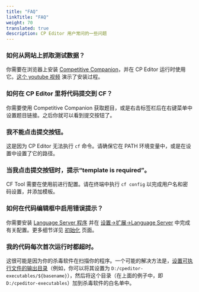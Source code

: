 ```yaml
---
title: "FAQ"
linkTitle: "FAQ"
weight: 70
translated: true
description: CP Editor 用户常问的一些问题
---
```


### 如何从网站上抓取测试数据？

你需要在浏览器上安装 [Competitive Companion](https://github.com/jmerle/competitive-companion)，并在 CP Editor 运行时使用它。[这个 youtube 视频](https://youtu.be/IVx1rSqYz7c) 演示了安装过程。

### 如何在 CP Editor 里将代码提交到 CF？

你需要使用 Competitive Companion 获取题目，或是右击标签栏后在右键菜单中设置题目链接。之后你就可以看到提交按钮了。

### 我不能点击提交按钮。

这是因为 CP Editor 无法执行 `cf` 命令。请确保它在 PATH 环境变量中，或是在设置中设置了它的路径。

### 当我点击提交按钮时，提示“template is required”。

CF Tool 需要在使用前进行配置。请在终端中执行 `cf config` 以完成用户名和密码设置，并添加模板。

### 如何在代码编辑框中启用错误提示？

你需要安装 [Language Server 程序](https://microsoft.github.io/language-server-protocol/implementors/servers/) 并在 [设置->扩展->Language Server](../preferences/extensions/\_index.zh.md#language-server) 中完成有关配置。更多细节详见 [初始化](../setup/\_index.zh.md) 页面。

### 我的代码每次首次运行时都超时。

这很可能是因为你的杀毒软件在扫描你的程序。一个可能的解决方法是，[设置可执行文件的输出目录](../preferences/language/\_index.zh.md#c-可执行文件路径)（例如，你可以将其设置为 `D:/cpeditor-executables/${basename}`），然后将这个目录（在上面的例子中，即 `D:/cpeditor-executables`）加到杀毒软件的白名单中。
